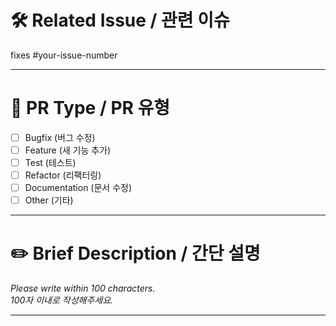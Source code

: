 # 🛠️ Related Issue / 관련 이슈

fixes #your-issue-number

---

# 📂 PR Type / PR 유형

- [ ] Bugfix (버그 수정)
- [ ] Feature (새 기능 추가)
- [ ] Test (테스트)
- [ ] Refactor (리팩터링)
- [ ] Documentation (문서 수정)
- [ ] Other (기타)

<!--
 Please link the issue that this PR resolves.

 If it’s not a documentation-only PR, create an issue first before making a PR.
 Try to explain as much as possible in the linked issue. 
 The description here should be **brief** — a short summary only.

 이 PR이 해결하는 이슈를 연결해 주세요.

 문서 수정이 아닌 경우, PR을 생성하기 전에 이슈를 먼저 만들어야 합니다.
 이슈에서 최대한 설명해주세요. 아래 간단 설명은 말 그대로, '간단' 설명이어야 합니다.
 연결된 이슈만으로 설명이 부족하다면, 새로운 이슈를 먼저 생성해 주세요.

 다양한 이슈를 자유롭게 생성하세요!
 이는 PR이 리뷰 중 거절되거나 다시 작성되는 일을 방지할 수 있습니다.
-->
---

# ✏️ Brief Description / 간단 설명

*Please write within 100 characters.*  
*100자 이내로 작성해주세요.*

---
